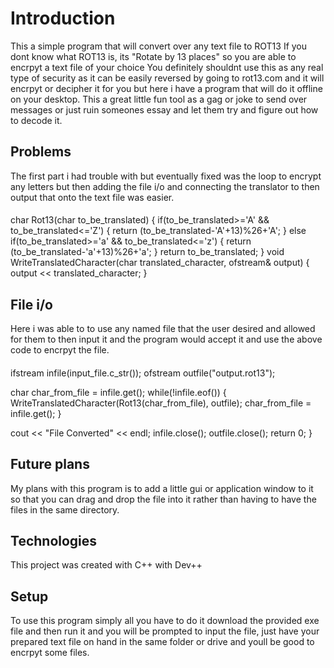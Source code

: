 # Introduction
This a simple program that will convert over any text file to ROT13
If you dont know what ROT13 is, its "Rotate by 13 places" so you are able to encrpyt a text file of your choice
You definitely shouldnt use this as any real type of security as it can be easily reversed by going to rot13.com and it will encrpyt or decipher it for you but here i have a
program that will do it offline on your desktop. This a great little fun tool as a gag or joke to send over messages or just ruin someones essay and let them try and figure out how to decode it.
## Problems
The first part i had trouble with but eventually fixed was the loop to encrypt any letters but then adding the file i/o and connecting the translator to then output that onto the text file was easier.
####
char Rot13(char to_be_translated)
{
if(to_be_translated>='A' && to_be_translated<='Z')
{
return (to_be_translated-'A'+13)%26+'A';
}
else if(to_be_translated>='a' && to_be_translated<='z')
{
return (to_be_translated-'a'+13)%26+'a';
}
return to_be_translated;
}
void WriteTranslatedCharacter(char translated_character, ofstream& output)
{
output << translated_character;
}

## File i/o
Here i was able to to use any named file that the user desired and allowed for them to then input it and the program would accept it and use the above code to encrpyt the file.
####
ifstream infile(input_file.c_str());
ofstream outfile("output.rot13");

char char_from_file = infile.get();
while(!infile.eof())
{
WriteTranslatedCharacter(Rot13(char_from_file), outfile);
char_from_file = infile.get();
}

cout << "File Converted" << endl;
infile.close();
outfile.close();
return 0;
}

## Future plans
My plans with this program is to add a little gui or application window to it so that you can drag and drop the file into it rather than having to have the files in the same directory.

## Technologies 
This project was created with C++ with Dev++

## Setup
To use this program simply all you have to do it download the provided exe file and then run it and you will be prompted to input the file, just have your prepared text file on hand in the same folder or drive and youll be good to encrpyt some files.

